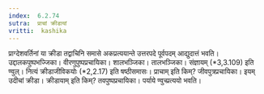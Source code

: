 ```yaml
---
index:  6.2.74
sutra:  प्राचां क्रीडायां
vritti:  kashika 
---
```


प्राग्देशवर्तिनां या क्रीडा तद्वाचिनि समासे अकप्रत्ययान्ते उत्तरपदे पूर्वपदम् आद्युदात्तं भवति। उद्दालकपुष्पभज्जिका। वीरणुपुष्पप्रचायिका। शालभञ्जिका। तालभञ्जिका। संज्ञायम् (*3,3.109) इति ण्वुल्। नित्यं क्रीडाजीविकयोः (*2,2.17) इति षष्ठीसमासः। प्राचाम् इति किम्? जीवपुत्रप्रचायिका। इयम् उदीचां क्रीडा। क्रीडायाम् इति किम्? तवपुष्पप्रचायिका। पर्याये ण्वुच्प्रत्ययो भवति।

